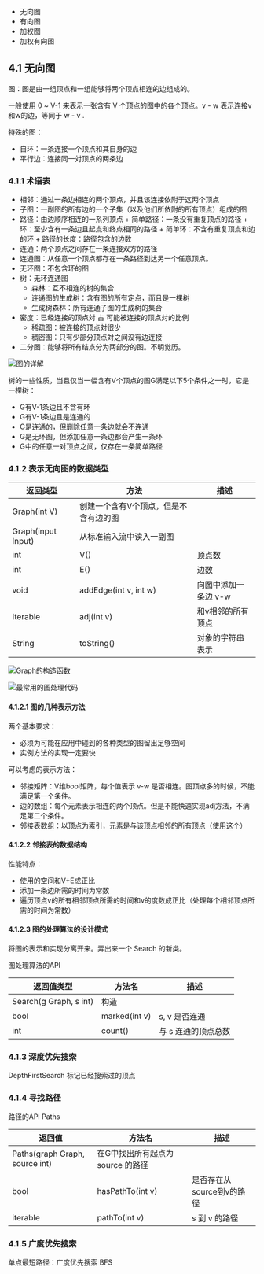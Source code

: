 + 无向图
+ 有向图
+ 加权图
+ 加权有向图

## 4.1 无向图

图：图是由一组顶点和一组能够将两个顶点相连的边组成的。

一般使用 0 ~ V-1 来表示一张含有 V 个顶点的图中的各个顶点。v - w 表示连接v和w的边，等同于 w - v .

特殊的图：
+ 自环：一条连接一个顶点和其自身的边
+ 平行边：连接同一対顶点的两条边

### 4.1.1 术语表

+ 相邻：通过一条边相连的两个顶点，并且该连接依附于这两个顶点
+ 子图：一副图的所有边的一个子集（以及他们所依附的所有顶点）组成的图
+ 路径：由边顺序相连的一系列顶点
       + 简单路径：一条没有重复顶点的路径
       + 环：至少含有一条边且起点和终点相同的路径
       + 简单环：不含有重复顶点和边的环
       + 路径的长度：路径包含的边数
+ 连通：两个顶点之间存在一条连接双方的路径
+ 连通图：从任意一个顶点都存在一条路径到达另一个任意顶点。
+ 无环图：不包含环的图
+ 树：无环连通图
  + 森林：互不相连的树的集合
  + 连通图的生成树：含有图的所有定点，而且是一棵树
  + 生成树森林：所有连通子图的生成树的集合
+ 密度：已经连接的顶点対 占 可能被连接的顶点対的比例
  + 稀疏图：被连接的顶点対很少
  + 稠密图：只有少部分顶点対之间没有边连接
+ 二分图：能够将所有结点分为两部分的图。不明觉历。
  
![图的详解](http://o9hjg7h8u.bkt.clouddn.com/4.1.3%E5%9B%BE%E7%9A%84%E8%AF%A6%E8%A7%A3.png)

树的一些性质，当且仅当一幅含有V个顶点的图G满足以下5个条件之一时，它是一棵树：
+ G有V-1条边且不含有环
+ G有V-1条边且是连通的
+ G是连通的，但删除任意一条边就会不连通
+ G是无环图，但添加任意一条边都会产生一条环
+ G中的任意一对顶点之间，仅存在一条简单路径

### 4.1.2 表示无向图的数据类型

返回类型 | 方法 | 描述
---|---|---
| Graph(int V) | 创建一个含有V个顶点，但是不含有边的图
| Graph(input Input) | 从标准输入流中读入一副图
int | V() | 顶点数
int | E() | 边数
void | addEdge(int v, int w) | 向图中添加一条边 v-w
Iterable<Interger> | adj(int v) | 和v相邻的所有顶点
String | toString() | 对象的字符串表示

![Graph的构造函数](http://o9hjg7h8u.bkt.clouddn.com/4.1.8Graph%E7%9A%84%E6%9E%84%E9%80%A0%E5%87%BD%E6%95%B0.png)

![最常用的图处理代码](http://o9hjg7h8u.bkt.clouddn.com/4.1.2%E6%9C%80%E5%B8%B8%E7%94%A8%E7%9A%84%E5%9B%BE%E5%A4%84%E7%90%86%E4%BB%A3%E7%A0%81.png)

#### 4.1.2.1 图的几种表示方法

两个基本要求：
+ 必须为可能在应用中碰到的各种类型的图留出足够空间
+ 实例方法的实现一定要快

可以考虑的表示方法：
+ 邻接矩阵：V维bool矩阵，每个值表示 v-w 是否相连。图顶点多的时候，不能满足第一个条件。
+ 边的数组：每个元素表示相连的两个顶点。但是不能快速实现adj方法，不满足第二个条件。
+ 邻接表数组：以顶点为索引，元素是与该顶点相邻的所有顶点（使用这个）

#### 4.1.2.2 邻接表的数据结构

性能特点：
+ 使用的空间和V+E成正比
+ 添加一条边所需的时间为常数
+ 遍历顶点v的所有相邻顶点所需的时间和v的度数成正比（处理每个相邻顶点所需的时间为常数）

#### 4.1.2.3 图的处理算法的设计模式

将图的表示和实现分离开来。弄出来一个 Search 的新类。

图处理算法的API

返回值类型 | 方法名 | 描述
---|---|---
| Search(g Graph, s int) | 构造
bool | marked(int v) | s, v 是否连通
int | count() | 与 s 连通的顶点总数

### 4.1.3 深度优先搜索

DepthFirstSearch 标记已经搜索过的顶点

### 4.1.4 寻找路径

路径的API Paths

返回值 | 方法名 | 描述
---|---|---
| Paths(graph Graph, source int) | 在G中找出所有起点为 source 的路径
bool | hasPathTo(int v) | 是否存在从source到v的路径
iterable | pathTo(int v) | s 到 v 的路径

### 4.1.5 广度优先搜索

单点最短路径：广度优先搜索 BFS






